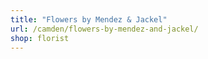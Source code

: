 ```yaml
---
title: "Flowers by Mendez & Jackel"
url: /camden/flowers-by-mendez-and-jackel/
shop: florist
---
```

